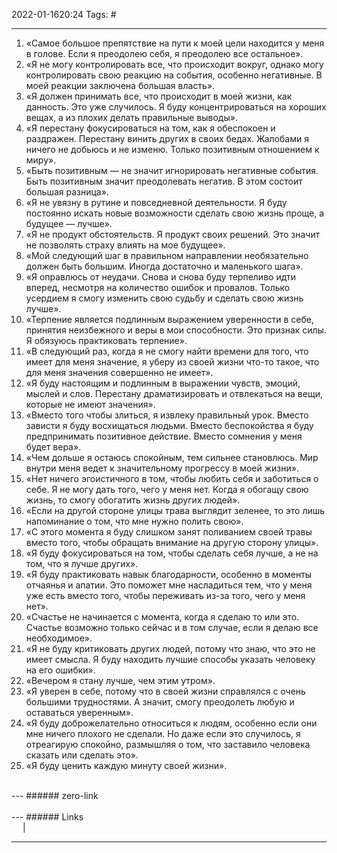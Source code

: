 2022-01-1620:24
Tags: #

---
1.  «Самое большое препятствие на пути к моей цели находится у меня в голове. Если я преодолею себя, я преодолею все остальное».
2.  «Я не могу контролировать все, что происходит вокруг, однако могу контролировать свою реакцию на события, особенно негативные. В моей реакции заключена большая власть».
3.  «Я должен принимать все, что происходит в моей жизни, как данность. Это уже случилось. Я буду концентрироваться на хороших вещах, а из плохих делать правильные выводы».
4.  «Я перестану фокусироваться на том, как я обеспокоен и раздражен. Перестану винить других в своих бедах. Жалобами я ничего не добьюсь и не изменю. Только позитивным отношением к миру».
5.  «Быть позитивным — не значит игнорировать негативные события. Быть позитивным значит преодолевать негатив. В этом состоит большая разница».
6.  «Я не увязну в рутине и повседневной деятельности. Я буду постоянно искать новые возможности сделать свою жизнь проще, а будущее — лучше».
7.  «Я не продукт обстоятельств. Я продукт своих решений. Это значит не позволять страху влиять на мое будущее».
8.  «Мой следующий шаг в правильном направлении необязательно должен быть большим. Иногда достаточно и маленького шага».
9.  «Я оправлюсь от неудачи. Снова и снова буду терпеливо идти вперед, несмотря на количество ошибок и провалов. Только усердием я смогу изменить свою судьбу и сделать свою жизнь лучше».
10.  «Терпение является подлинным выражением уверенности в себе, принятия неизбежного и веры в мои способности. Это признак силы. Я обязуюсь практиковать терпение».
11.  «В следующий раз, когда я не смогу найти времени для того, что имеет для меня значение, я уберу из своей жизни что-то такое, что для меня значения совершенно не имеет».
12.  «Я буду настоящим и подлинным в выражении чувств, эмоций, мыслей и слов. Перестану драматизировать и отвлекаться на вещи, которые не имеют значения».
13.  «Вместо того чтобы злиться, я извлеку правильный урок. Вместо зависти я буду восхищаться людьми. Вместо беспокойства я буду предпринимать позитивное действие. Вместо сомнения у меня будет вера».
14.  «Чем дольше я остаюсь спокойным, тем сильнее становлюсь. Мир внутри меня ведет к значительному прогрессу в моей жизни».
15.  «Нет ничего эгоистичного в том, чтобы любить себя и заботиться о себе. Я не могу дать того, чего у меня нет. Когда я обогащу свою жизнь, то смогу обогатить жизнь других людей».
16.  «Если на другой стороне улицы трава выглядит зеленее, то это лишь напоминание о том, что мне нужно полить свою».
17.  «С этого момента я буду слишком занят поливанием своей травы вместо того, чтобы обращать внимание на другую сторону улицы».
18.  «Я буду фокусироваться на том, чтобы сделать себя лучше, а не на том, что я лучше других».
19.  «Я буду практиковать навык благодарности, особенно в моменты отчаянья и апатии. Это поможет мне насладиться тем, что у меня уже есть вместо того, чтобы переживать из-за того, чего у меня нет».
20.  «Счастье не начинается с момента, когда я сделаю то или это. Счастье возможно только сейчас и в том случае, если я делаю все необходимое».
21.  «Я не буду критиковать других людей, потому что знаю, что это не имеет смысла. Я буду находить лучшие способы указать человеку на его ошибки».
22.  «Вечером я стану лучше, чем этим утром».
23.  «Я уверен в себе, потому что в своей жизни справлялся с очень большими трудностями. А значит, смогу преодолеть любую и оставаться уверенным».
24.  «Я буду доброжелательно относиться к людям, особенно если они мне ничего плохого не сделали. Но даже если это случилось, я отреагирую спокойно, размышляя о том, что заставило человека сказать или сделать это».
25.  «Я буду ценить каждую минуту своей жизни».

</br>
---
###### zero-link </br>

</br>
---
###### Links </br>
 &emsp; | &emsp; 


---
